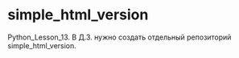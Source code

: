 # simple_html_version
Python_Lesson_13. В Д.З. нужно создать отдельный репозиторий simple_html_version.
